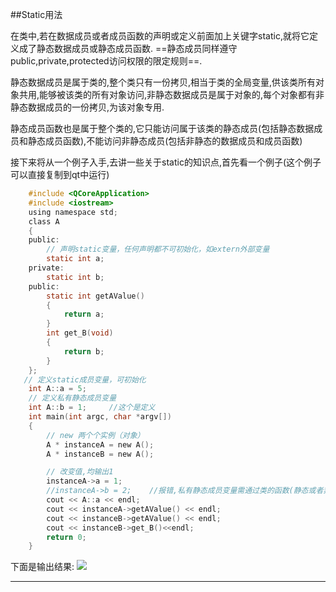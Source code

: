 ##Static用法

在类中,若在数据成员或者成员函数的声明或定义前面加上关键字static,就将它定义成了静态数据成员或静态成员函数. ==静态成员同样遵守public,private,protected访问权限的限定规则==.

静态数据成员是属于类的,整个类只有一份拷贝,相当于类的全局变量,供该类所有对象共用,能够被该类的所有对象访问,非静态数据成员是属于对象的,每个对象都有非静态数据成员的一份拷贝,为该对象专用.

静态成员函数也是属于整个类的,它只能访问属于该类的静态成员(包括静态数据成员和静态成员函数),不能访问非静态成员(包括非静态的数据成员和成员函数)

接下来将从一个例子入手,去讲一些关于static的知识点,首先看一个例子(这个例子可以直接复制到qt中运行)

```c
    #include <QCoreApplication>
    #include <iostream>
    using namespace std;
    class A
    {
    public:
        // 声明static变量，任何声明都不可初始化，如extern外部变量
        static int a;
    private:
        static int b;
    public:
        static int getAValue()
        {
            return a;
        }
        int get_B(void)
        {
            return b;
        }
    };
   // 定义static成员变量，可初始化
    int A::a = 5;
    // 定义私有静态成员变量
    int A::b = 1;     //这个是定义
    int main(int argc, char *argv[])
    {
        // new 两个个实例（对象）
        A * instanceA = new A();
        A * instanceB = new A();

        // 改变值,均输出1
        instanceA->a = 1;
        //instanceA->b = 2;    //报错,私有静态成员变量需通过类的函数(静态或者非静态都可以)去访问
        cout << A::a << endl;
        cout << instanceA->getAValue() << endl;
        cout << instanceB->getAValue() << endl;
        cout << instanceB->get_B()<<endl;
        return 0;
    }
```
下面是输出结果:
![](/home/zhang/123.png) 


***
